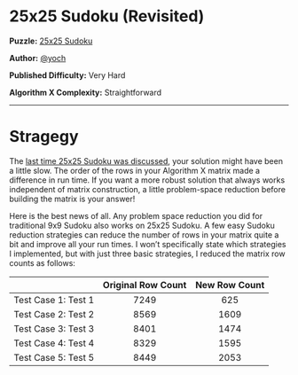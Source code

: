 # 25x25 Sudoku (Revisited)

__Puzzle:__ [25x25 Sudoku](https://www.codingame.com/training/expert/25x25-sudoku)

__Author:__ [@yoch](https://www.codingame.com/profile/14a6f9fb972f723d06789c969370ff2e7411725)

__Published Difficulty:__ Very Hard

__Algorithm X Complexity:__ Straightforward

---

# Stragegy

The [last time 25x25 Sudoku was discussed](../04-your-turn/06-25x25-sudoku.md), your solution might have been a little slow. The order of the rows in your Algorithm X matrix made a difference in run time. If you want a more robust solution that always works independent of matrix construction, a little problem-space reduction before building the matrix is your answer!

Here is the best news of all. Any problem space reduction you did for traditional 9x9 Sudoku also works on 25x25 Sudoku. A few easy Sudoku reduction strategies can reduce the number of rows in your matrix quite a bit and improve all your run times. I won’t specifically state which strategies I implemented, but with just three basic strategies, I reduced the matrix row counts as follows:

| | Original Row Count        | New Row Count |
|:--|:----:|:-------------------:|
| Test Case 1: Test 1|7249|625|
| Test Case 2: Test 2|8569|1609|
| Test Case 3: Test 3|8401|1474|
| Test Case 4: Test 4|8329|1595|
| Test Case 5: Test 5|8449|2053|

<BR>